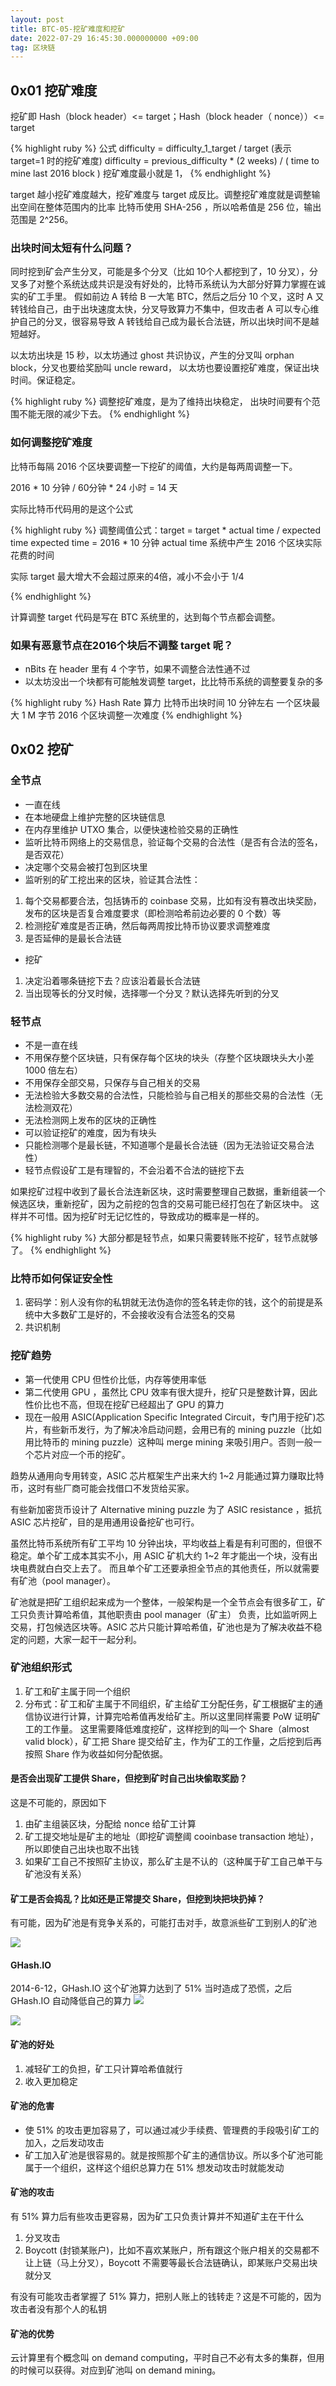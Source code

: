 ```yaml
---
layout: post
title: BTC-05-挖矿难度和挖矿
date: 2022-07-29 16:45:30.000000000 +09:00
tag: 区块链
---
```


## 0x01 挖矿难度

挖矿即 Hash（block header）<= target；Hash（block header（ nonce））<= target

{% highlight ruby %}
公式  difficulty = difficulty_1_target / target (表示 target=1 时的挖矿难度)
difficulty  = previous_difficulty * (2 weeks) / ( time to mine last 2016 block )
挖矿难度最小就是 1，
{% endhighlight %}

target 越小挖矿难度越大，挖矿难度与 target 成反比。调整挖矿难度就是调整输出空间在整体范围内的比率
比特币使用 SHA-256 ，所以哈希值是 256 位，输出范围是 2^256。

### 出块时间太短有什么问题？
同时挖到矿会产生分叉，可能是多个分叉（比如 10个人都挖到了，10 分叉），分叉多了对整个系统达成共识是没有好处的，比特币系统认为大部分好算力掌握在诚实的矿工手里。
假如前边 A 转给 B 一大笔 BTC，然后之后分 10 个叉，这时 A 又转钱给自己，由于出块速度太快，分叉导致算力不集中，但攻击者 A 可以专心维护自己的分叉，很容易导致 A 转钱给自己成为最长合法链，所以出块时间不是越短越好。

以太坊出块是 15 秒，以太坊通过 ghost 共识协议，产生的分叉叫 orphan block，分叉也要给奖励叫 uncle reward，
以太坊也要设置挖矿难度，保证出块时间。保证稳定。

{% highlight ruby %}
调整挖矿难度，是为了维持出块稳定， 出块时间要有个范围不能无限的减少下去。
{% endhighlight %}


### 如何调整挖矿难度
比特币每隔 2016 个区块要调整一下挖矿的阈值，大约是每两周调整一下。

2016 * 10 分钟 / 60分钟 * 24 小时 = 14 天

实际比特币代码用的是这个公式

{% highlight ruby %}
调整阈值公式：target = target * actual time / expected time
expected time = 2016 * 10 分钟
actual time 系统中产生 2016 个区块实际花费的时间

实际 target 最大增大不会超过原来的4倍，减小不会小于 1/4

{% endhighlight %}

计算调整 target 代码是写在 BTC 系统里的，达到每个节点都会调整。


### 如果有恶意节点在2016个块后不调整 target 呢？
* nBits 在 header 里有 4 个字节，如果不调整合法性通不过
* 以太坊没出一个块都有可能触发调整 target，比比特币系统的调整要复杂的多


{% highlight ruby %}
Hash Rate 算力
比特币出块时间 10 分钟左右
一个区块最大 1 M 字节
2016 个区块调整一次难度
{% endhighlight %}


## 0x02 挖矿

### 全节点
* 一直在线
* 在本地硬盘上维护完整的区块链信息
* 在内存里维护 UTXO 集合，以便快速检验交易的正确性
* 监听比特币网络上的交易信息，验证每个交易的合法性（是否有合法的签名，是否双花）
* 决定哪个交易会被打包到区块里
* 监听别的矿工挖出来的区块，验证其合法性：
1. 每个交易都要合法，包括铸币的 coinbase 交易，比如有没有篡改出块奖励，发布的区块是否复合难度要求（即检测哈希前边必要的 0 个数）等
2. 检测挖矿难度是否正确，然后每两周按比特币协议要求调整难度
3. 是否延伸的是最长合法链
* 挖矿
1. 决定沿着哪条链挖下去？应该沿着最长合法链
2. 当出现等长的分叉时候，选择哪一个分叉？默认选择先听到的分叉


### 轻节点
* 不是一直在线
* 不用保存整个区块链，只有保存每个区块的块头（存整个区块跟块头大小差 1000 倍左右）
* 不用保存全部交易，只保存与自己相关的交易
* 无法检验大多数交易的合法性，只能检验与自己相关的那些交易的合法性（无法检测双花）
* 无法检测网上发布的区块的正确性
* 可以验证挖矿的难度，因为有块头
* 只能检测哪个是最长链，不知道哪个是最长合法链（因为无法验证交易合法性）
* 轻节点假设矿工是有理智的，不会沿着不合法的链挖下去


如果挖矿过程中收到了最长合法连新区块，这时需要整理自己数据，重新组装一个候选区块，重新挖矿，因为之前挖的包含的交易可能已经打包在了新区块中。
这样并不可惜。因为挖矿时无记忆性的，导致成功的概率是一样的。


{% highlight ruby %}
大部分都是轻节点，如果只需要转账不挖矿，轻节点就够了。
{% endhighlight %}

### 比特币如何保证安全性
1. 密码学：别人没有你的私钥就无法伪造你的签名转走你的钱，这个的前提是系统中大多数矿工是好的，不会接收没有合法签名的交易
2. 共识机制

### 挖矿趋势
* 第一代使用 CPU 但性价比低，内存等使用率低
* 第二代使用 GPU ，虽然比 CPU 效率有很大提升，挖矿只是整数计算，因此性价比也不高，但现在挖矿已经超出了 GPU 的算力
* 现在一般用 ASIC(Application Specific Integrated Circuit，专门用于挖矿)芯片，有些新币发行，为了解决冷启动问题，会用已有的 mining puzzle（比如用比特币的 mining puzzle）这种叫 merge mining 来吸引用户。否则一般一个芯片对应一个币的挖矿。

趋势从通用向专用转变，ASIC 芯片框架生产出来大约 1~2 月能通过算力赚取比特币，这时有些厂商可能会找借口不发货给买家。

有些新加密货币设计了 Alternative mining puzzle 为了 ASIC resistance ，抵抗 ASIC 芯片挖矿，目的是用通用设备挖矿也可行。

虽然比特币系统所有矿工平均 10 分钟出块，平均收益上看是有利可图的，但很不稳定。单个矿工成本其实不小，用 ASIC 矿机大约 1~2 年才能出一个块，没有出块电费就白白交上去了。
而且单个矿工还要承担全节点的其他责任，所以就需要有矿池（pool manager）。

矿池就是把矿工组织起来成为一个整体，一般架构是一个全节点会有很多矿工，矿工只负责计算哈希值，其他职责由 pool manager（矿主） 负责，比如监听网上交易，打包候选区块等。ASIC 芯片只能计算哈希值，矿池也是为了解决收益不稳定的问题，大家一起干一起分利。

### 矿池组织形式
1. 矿工和矿主属于同一个组织
2. 分布式：矿工和矿主属于不同组织，矿主给矿工分配任务，矿工根据矿主的通信协议进行计算，计算完哈希值再发给矿主。所以这里同样需要 PoW 证明矿工的工作量。
这里需要降低难度挖矿，这样挖到的叫一个 Share（almost valid block），矿工把 Share 提交给矿主，作为矿工的工作量，之后挖到后再按照 Share 作为收益如何分配依据。

#### 是否会出现矿工提供 Share，但挖到矿时自己出块偷取奖励？
这是不可能的，原因如下
1. 由矿主组装区块，分配给 nonce 给矿工计算
2. 矿工提交地址是矿主的地址（即挖矿调整阈 cooinbase transaction 地址），所以即使自己出块也取不出钱
3. 如果矿工自己不按照矿主协议，那么矿主是不认的（这种属于矿工自己单干与矿池没有关系）

#### 矿工是否会捣乱？比如还是正常提交 Share，但挖到块把块扔掉？
有可能，因为矿池是有竞争关系的，可能打击对手，故意派些矿工到别人的矿池

![](/assets/images/btc/suanli1.png)

#### GHash.IO
2014-6-12，GHash.IO 这个矿池算力达到了 51% 当时造成了恐慌，之后 GHash.IO 自动降低自己的算力
![](/assets/images/btc/suanli2.png)

![](/assets/images/btc/suanli3.png)



#### 矿池的好处
1. 减轻矿工的负担，矿工只计算哈希值就行
2. 收入更加稳定

#### 矿池的危害
* 使 51% 的攻击更加容易了，可以通过减少手续费、管理费的手段吸引矿工的加入，之后发动攻击
* 矿工加入矿池是很容易的。就是按照那个矿主的通信协议。所以多个矿池可能属于一个组织，这样这个组织总算力在 51% 想发动攻击时就能发动

#### 矿池的攻击
有 51% 算力后有些攻击更容易，因为矿工只负责计算并不知道矿主在干什么

1. 分叉攻击
2. Boycott (封锁某账户)，比如不喜欢某账户，所有跟这个账户相关的交易都不让上链（马上分叉），Boycott 不需要等最长合法链确认，即某账户交易出块就分叉

有没有可能攻击者掌握了 51% 算力，把别人账上的钱转走？这是不可能的，因为攻击者没有那个人的私钥

#### 矿池的优势
云计算里有个概念叫 on demand computing，平时自己不必有太多的集群，但用的时候可以获得。对应到矿池叫 on demand mining。



